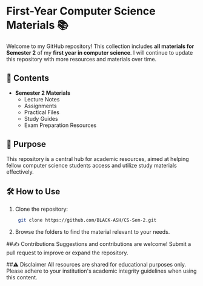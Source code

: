 # First-Year Computer Science Materials 📚

Welcome to my GitHub repository! This collection includes **all materials for Semester 2** of my **first year in computer science**. I will continue to update this repository with more resources and materials over time.

## 📂 Contents
- **Semester 2 Materials**
  - Lecture Notes
  - Assignments
  - Practical Files
  - Study Guides
  - Exam Preparation Resources

## 🎯 Purpose
This repository is a central hub for academic resources, aimed at helping fellow computer science students access and utilize study materials effectively.

## 🛠️ How to Use
1. Clone the repository:
    ```bash
     git clone https://github.com/BLACK-ASH/CS-Sem-2.git
    ```
2. Browse the folders to find the material relevant to your needs.

##✍️ Contributions
Suggestions and contributions are welcome! Submit a pull request to improve or expand the repository.

##⚠️ Disclaimer
All resources are shared for educational purposes only. Please adhere to your institution's academic integrity guidelines when using this content.

